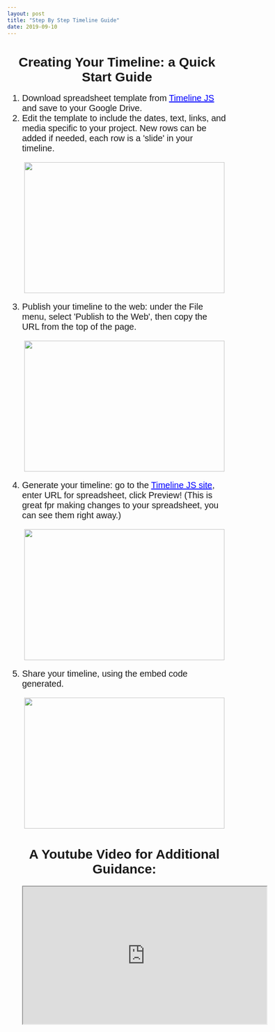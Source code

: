 ```yaml
---
layout: post
title: "Step By Step Timeline Guide"
date: 2019-09-10
---
```

<html>
<body>
<h1 style="font-family:Arial;font-size:30px;strong;text-align:center;">Creating Your Timeline: a Quick Start Guide</h1>
        <ol style="font-size:20px;">
            <li style="font-family:Arial;font-size:20px;">Download spreadsheet template from <a style="color:blue;" href="https://timeline.knightlab.com">Timeline JS</a> and save to your Google Drive.</li>
            <li style="font-family:Arial;font-size:20px;">Edit the template to include the dates, text, links, and media specific to your project. New rows can be added if needed, each row is a 'slide' in your timeline.</li>
<p align="center">
  <img width="460" height="300" src="https://user-images.githubusercontent.com/54911846/65171459-ec4c3b80-da18-11e9-9370-f497b842a0ec.png">
</p>
            <li style="font-family:Arial;font-size:20px;">Publish your timeline to the web: under the File menu, select 'Publish to the Web', then copy the URL from the top of the page.</li>
<p align="center">
    <img width="460" height="300" src="https://user-images.githubusercontent.com/54911846/65171766-a643a780-da19-11e9-8da3-388053e23768.png">
</p>
            <li style="font-family:Arial;font-size:20px;">Generate your timeline: go to the <a style="color:blue" href="https://timeline.knightlab.com/">Timeline JS site</a>, enter URL for spreadsheet, click Preview! (This is great fpr making changes to your spreadsheet, you can see them right away.)</li>
<p align="center">
    <img width="460" height="300" src="https://user-images.githubusercontent.com/54911846/65171994-29fd9400-da1a-11e9-8501-584bffc6f392.png">
</p>
            <li style="font-family:Arial;font-size:20px;">Share your timeline, using the embed code generated.</li>
<p align="center">
    <img width="460" height="300" src="https://user-images.githubusercontent.com/54911846/65172139-78ab2e00-da1a-11e9-850b-2baf7eca5aac.png">
</p>               
        </body>
</html>
        <h1 style="font-family:Arial;font-size:30px;strong;text-align:center;">A Youtube Video for Additional Guidance:</h1>
<p align="center">
    <iframe width="560" height="315" src="https://www.youtube.com/embed/FKjgibiAN2Q"></iframe>
</p>








